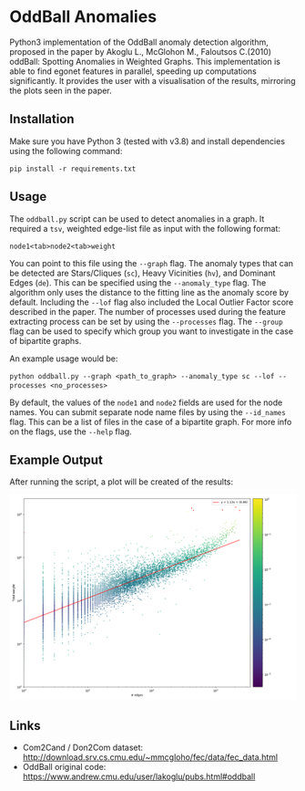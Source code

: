 # OddBall Anomalies

Python3 implementation of the OddBall anomaly detection algorithm, proposed in the paper by Akoglu L., McGlohon M., Faloutsos C.(2010) oddBall: Spotting Anomalies in Weighted Graphs. This implementation is able to find egonet features in parallel, speeding up computations significantly. It provides the user with a visualisation of the results, mirroring the plots seen in the paper.

## Installation

Make sure you have Python 3 (tested with v3.8) and install dependencies using the following command:

```
pip install -r requirements.txt
```

## Usage

The `oddball.py` script can be used to detect anomalies in a graph. It required a `tsv`, weighted edge-list file as input with the following format:

```
node1<tab>node2<tab>weight
```

You can point to this file using the `--graph` flag. The anomaly types that can be detected are Stars/Cliques (`sc`), Heavy Vicinities (`hv`), and Dominant Edges (`de`). This can be specified using the `--anomaly_type` flag. The algorithm only uses the distance to the fitting line as the anomaly score by default. Including the `--lof` flag also included the Local Outlier Factor score described in the paper. The number of processes used during the feature extracting process can be set by using the `--processes` flag. The `--group` flag can be used to specify which group you want to investigate in the case of bipartite graphs.

An example usage would be:

```
python oddball.py --graph <path_to_graph> --anomaly_type sc --lof --processes <no_processes>
```

By default, the values of the `node1` and `node2` fields are used for the node names. You can submit separate node name files by using the `--id_names` flag. This can be a list of files in the case of a bipartite graph. For more info on the flags, use the `--help` flag.

## Example Output

After running the script, a plot will be created of the results:

![Example output plot](etc/plot.png)

## Links

* Com2Cand / Don2Com dataset: http://download.srv.cs.cmu.edu/~mmcgloho/fec/data/fec_data.html
* OddBall original code: https://www.andrew.cmu.edu/user/lakoglu/pubs.html#oddball
